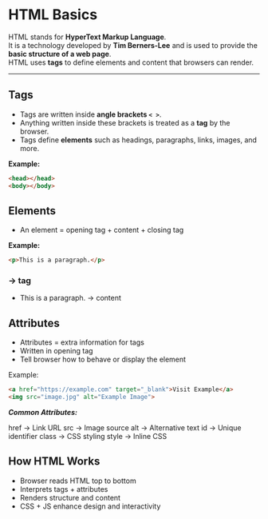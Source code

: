 # HTML Basics

HTML stands for **HyperText Markup Language**.  
It is a technology developed by **Tim Berners-Lee** and is used to provide the **basic structure of a web page**.  
HTML uses **tags** to define elements and content that browsers can render.

---

## Tags

- Tags are written inside **angle brackets `< >`**.  
- Anything written inside these brackets is treated as a **tag** by the browser.  
- Tags define **elements** such as headings, paragraphs, links, images, and more.  

**Example:**  
```html
<head></head>
<body></body>
```

## Elements

- An element = opening tag + content + closing tag

**Example:**
```html
<p>This is a paragraph.</p>
```

### <p> → tag
- This is a paragraph. → content

## Attributes

- Attributes = extra information for tags
- Written in opening tag
- Tell browser how to behave or display the element

Example:

```html
<a href="https://example.com" target="_blank">Visit Example</a>
<img src="image.jpg" alt="Example Image">
```

***Common Attributes:***

href → Link URL
src → Image source
alt → Alternative text
id → Unique identifier
class → CSS styling
style → Inline CSS

## How HTML Works

- Browser reads HTML top to bottom
- Interprets tags + attributes
- Renders structure and content
- CSS + JS enhance design and interactivity